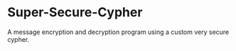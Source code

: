 # Super-Secure-Cypher
A message encryption and decryption program using a custom very secure cypher.
